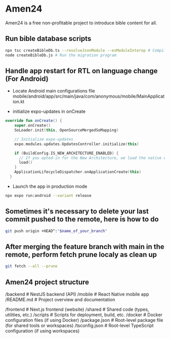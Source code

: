 # Amen24
Amen24 is a free non-profitable project to introduce bible content for all.

## Run bible database scripts
```bash
npx tsc createBibleDb.ts --resolveJsonModule --esModuleInterop # Compile the script to JS
node createBibleDb.js # Run the migration program
```

## Handle app restart for RTL on language change (For Android)
- Locate Android main configurations file
  mobile/android/app/src/main/java/com/anonymous/mobile/MainApplication.kt

- initialize expo-updates in onCreate
``` kt
override fun onCreate() {
    super.onCreate()
    SoLoader.init(this, OpenSourceMergedSoMapping)

    // Initialize expo-updates
    expo.modules.updates.UpdatesController.initialize(this)

    if (BuildConfig.IS_NEW_ARCHITECTURE_ENABLED) {
      // If you opted-in for the New Architecture, we load the native entry point for this app.
      load()
    }
    ApplicationLifecycleDispatcher.onApplicationCreate(this)
  }
```

- Launch the app in production mode
``` bash
npx expo run:android --variant release

```

## Sometimes it's necessary to delete your last commit pushed to the remote, here is how to do
``` bash
git push origin +HEAD^:"$name_of_your_branch"
```

## After merging the feature branch with main in the remote, perform fetch prune localy as clean up
``` bash
git fetch --all --prune
```

## Amen24 project structure
/backend # NestJS backend (API)
/mobile # React Native mobile app
/README.md # Project overview and documentation

/frontend # Next.js frontend (website)
/shared # Shared code (types, utilities, etc.)
/scripts # Scripts for deployment, build, etc.
/docker # Docker configuration files (if using Docker)
/package.json # Root-level package file (for shared tools or workspaces)
/tsconfig.json # Root-level TypeScript configuration (if using workspaces)
